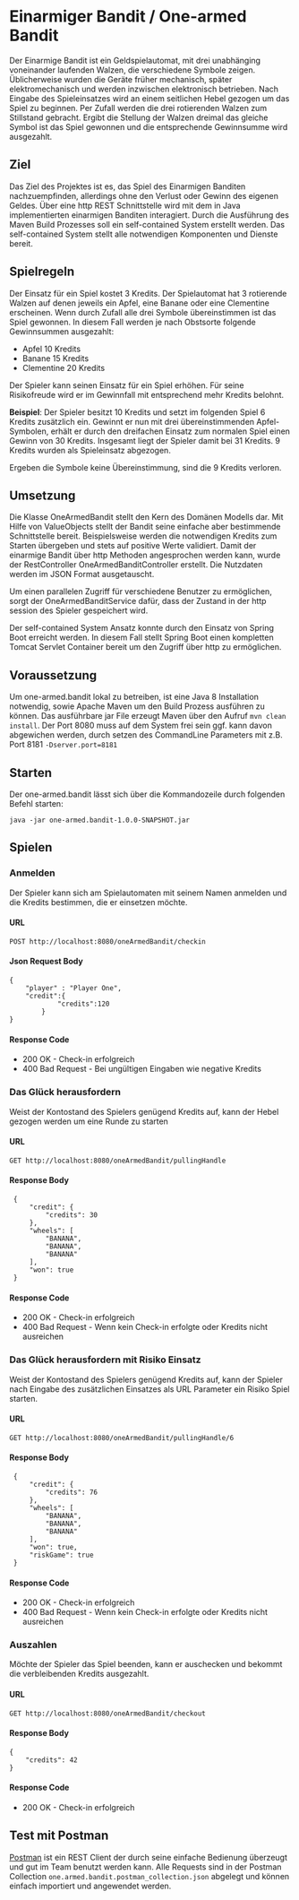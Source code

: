 # Einarmiger Bandit / One-armed Bandit

Der Einarmige Bandit ist ein Geldspielautomat, mit drei unabhänging voneinander laufenden Walzen, die verschiedene Symbole zeigen. 
Üblicherweise wurden die Geräte früher mechanisch, später elektromechanisch und werden inzwischen elektronisch betrieben. 
Nach Eingabe des Spieleinsatzes wird an einem seitlichen Hebel gezogen um das Spiel zu beginnen. 
Per Zufall werden die drei rotierenden Walzen zum Stillstand gebracht. 
Ergibt die Stellung der Walzen dreimal das gleiche Symbol ist das Spiel gewonnen und die entsprechende Gewinnsumme wird ausgezahlt.

## Ziel 

Das Ziel des Projektes ist es, das Spiel des Einarmigen Banditen nachzuempfinden, allerdings ohne den Verlust oder Gewinn des eigenen Geldes. 
Über eine http REST Schnittstelle wird mit dem in Java implementierten einarmigen Banditen interagiert. Durch die Ausführung des Maven Build Prozesses 
soll ein self-contained System erstellt werden. Das self-contained System stellt alle notwendigen Komponenten und Dienste bereit. 

## Spielregeln 
Der Einsatz für ein Spiel kostet 3 Kredits. Der Spielautomat hat 3 rotierende Walzen auf denen jeweils ein Apfel, eine Banane oder eine Clementine erscheinen. Wenn durch
Zufall alle drei Symbole übereinstimmen ist das Spiel gewonnen. In diesem Fall werden je nach Obstsorte folgende Gewinnsummen ausgezahlt:
 
 - Apfel 10 Kredits
 - Banane 15 Kredits
 - Clementine 20 Kredits

Der Spieler kann seinen Einsatz für ein Spiel erhöhen. Für seine Risikofreude wird er im Gewinnfall mit entsprechend mehr Kredits belohnt. 

**Beispiel**: Der Spieler besitzt 10 Kredits und setzt im folgenden Spiel 6 Kredits zusätzlich ein. Gewinnt er nun mit drei übereinstimmenden Apfel-Symbolen, 
erhält er durch den dreifachen Einsatz zum normalen Spiel einen Gewinn von 30 Kredits. Insgesamt liegt der Spieler damit bei 31 Kredits. 9 Kredits wurden 
als Spieleinsatz abgezogen. 

Ergeben die Symbole keine Übereinstimmung, sind die 9 Kredits verloren.  

## Umsetzung 

Die Klasse OneArmedBandit stellt den Kern des Domänen Modells dar. Mit Hilfe von ValueObjects stellt der Bandit seine 
einfache aber bestimmende Schnittstelle bereit. Beispielsweise werden die notwendigen Kredits zum Starten übergeben und 
stets auf positive Werte validiert.
Damit der einarmige Bandit über http Methoden angesprochen werden kann, wurde der RestController OneArmedBanditController 
erstellt. Die Nutzdaten werden im JSON Format ausgetauscht. 

Um einen parallelen Zugriff für verschiedene Benutzer zu ermöglichen, sorgt der OneArmedBanditService dafür, dass der 
Zustand in der http session des Spieler gespeichert wird.

Der self-contained System Ansatz konnte durch den Einsatz von Spring Boot erreicht werden. In diesem Fall stellt 
Spring Boot einen kompletten Tomcat Servlet Container bereit um den Zugriff über http zu ermöglichen. 

## Voraussetzung 

Um one-armed.bandit lokal zu betreiben, ist eine Java 8 Installation notwendig, sowie Apache Maven um den Build Prozess ausführen zu können. 
Das ausführbare jar File erzeugt Maven über den Aufruf `mvn clean install`. Der Port 8080 muss auf dem System frei sein ggf. kann davon 
abgewichen werden, durch setzen des CommandLine Parameters mit z.B. Port 8181 `-Dserver.port=8181 `

## Starten 

Der one-armed.bandit lässt sich über die Kommandozeile durch folgenden Befehl starten:

    java -jar one-armed.bandit-1.0.0-SNAPSHOT.jar

## Spielen

### Anmelden 

Der Spieler kann sich am Spielautomaten mit seinem Namen anmelden und die Kredits bestimmen, die er einsetzen möchte.   

#### URL
 
    POST http://localhost:8080/oneArmedBandit/checkin
    
#### Json Request Body 
    
    {
        "player" : "Player One",
    	"credit":{ 
    	        "credits":120
    	    }
    }

#### Response Code
  
- 200 OK - Check-in erfolgreich 
- 400 Bad Request - Bei ungültigen Eingaben wie negative Kredits 

### Das Glück herausfordern 

Weist der Kontostand des Spielers genügend Kredits auf, kann der Hebel gezogen werden um eine Runde zu starten 

####  URL 
  
    GET http://localhost:8080/oneArmedBandit/pullingHandle

####  Response Body 
  
     {
         "credit": {
             "credits": 30
         },
         "wheels": [
             "BANANA",
             "BANANA",
             "BANANA"
         ],
         "won": true
     }
  
#### Response Code

 - 200 OK - Check-in erfolgreich 
 - 400 Bad Request - Wenn kein Check-in erfolgte oder Kredits nicht ausreichen


### Das Glück herausfordern mit Risiko Einsatz

Weist der Kontostand des Spielers genügend Kredits auf, kann der Spieler nach Eingabe des zusätzlichen Einsatzes
als URL Parameter ein Risiko Spiel starten. 

#### URL 
  
    GET http://localhost:8080/oneArmedBandit/pullingHandle/6

#### Response Body 
  
     {
         "credit": {
             "credits": 76
         },
         "wheels": [
             "BANANA",
             "BANANA",
             "BANANA"
         ],
         "won": true,
         "riskGame": true
     }
  
#### Response Code

 - 200 OK - Check-in erfolgreich 
 - 400 Bad Request - Wenn kein Check-in erfolgte oder Kredits nicht ausreichen
  
### Auszahlen 
 
Möchte der Spieler das Spiel beenden, kann er auschecken und bekommt die verbleibenden Kredits 
ausgezahlt. 
 
#### URL 
 
    GET http://localhost:8080/oneArmedBandit/checkout
    
#### Response Body 
 
    {
        "credits": 42
    }
    
    
#### Response Code
    
- 200 OK - Check-in erfolgreich 


## Test mit Postman

[Postman](https://www.getpostman.com) ist ein REST Client der durch seine einfache Bedienung überzeugt und gut im Team benutzt werden kann. Alle 
Requests sind in der Postman Collection `one.armed.bandit.postman_collection.json` abgelegt und können einfach 
importiert und angewendet werden. 